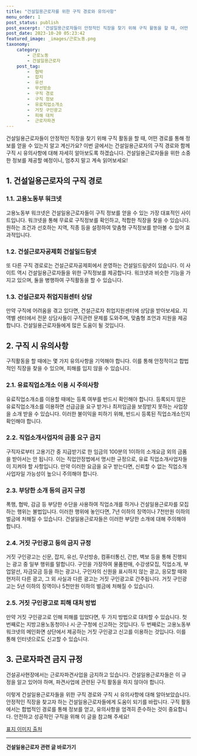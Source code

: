 ```yaml
---
title: "건설일용근로자를 위한 구직 경로와 유의사항"
menu_order: 1
post_status: publish
post_excerpt: '건설일용근로자들이 안정적인 직장을 찾기 위해 구직 활동을 할 때, 어떤 경로를 통해 정보를 얻을 수 있는지 알고 계신가요  이번 글에서는 건설일용근로자의 구직 경로와 함께 구직 시 유의사항에 대해 자세히 알아보도록 하겠습니다. 건설일용근로자들을 위한 소중한 정보를 제공할 예정이니, 멈추지 말고 계속 읽어보세요 '
post_date: 2023-10-20 05:23:42
featured_image: _images/근로노동.png
taxonomy:
    category:
        - 근로노동
        - 건설일용근로자
    post_tag:
        -  협박
        -  잡지
        -  유선
        -  무선방송
        -  구직 경로
        -  구직 정보
        -  유료직업소개소
        -  거짓 구인광고
        -  피해 대처
        -  근로자파견
---
```




건설일용근로자들이 안정적인 직장을 찾기 위해 구직 활동을 할 때, 어떤 경로를 통해 정보를 얻을 수 있는지 알고 계신가요? 이번 글에서는 건설일용근로자의 구직 경로와 함께 구직 시 유의사항에 대해 자세히 알아보도록 하겠습니다. 건설일용근로자들을 위한 소중한 정보를 제공할 예정이니, 멈추지 말고 계속 읽어보세요!

## 1. 건설일용근로자의 구직 경로

### 1.1. 고용노동부 워크넷

고용노동부 워크넷은 건설일용근로자들이 구직 정보를 얻을 수 있는 가장 대표적인 사이트입니다. 워크넷을 통해 무료로 구직정보를 확인하고, 적합한 직장을 찾을 수 있습니다. 원하는 조건과 선호하는 지역, 직종 등을 설정하여 맞춤형 구직정보를 받아볼 수 있어 효과적입니다.

### 1.2. 건설근로자공제회 건설일드림넷

또 다른 구직 경로로는 건설근로자공제회에서 운영하는 건설일드림넷이 있습니다. 이 사이트 역시 건설일용근로자들을 위한 구직정보를 제공합니다. 워크넷과 비슷한 기능을 가지고 있으며, 둘을 병행하여 구직활동을 할 수 있습니다.

### 1.3. 건설근로자 취업지원센터 상담

만약 구직에 어려움을 겪고 있다면, 건설근로자 취업지원센터에 상담을 받아보세요. 지역별 센터에서 전문 상담사들이 구직관련 문제를 도와주며, 맞춤형 조언과 지원을 제공합니다. 건설일용근로자들에게 많은 도움이 될 것입니다.

## 2. 구직 시 유의사항

구직활동을 할 때에는 몇 가지 유의사항을 기억해야 합니다. 이를 통해 안정적이고 합법적인 직장을 찾을 수 있으며, 피해를 입지 않을 수 있습니다.

### 2.1. 유료직업소개소 이용 시 주의사항

유료직업소개소를 이용할 때에는 등록 여부를 반드시 확인해야 합니다. 등록되지 않은 유료직업소개소를 이용하면 선급금을 요구 받거나 최저임금을 보장받지 못하는 사업장을 소개 받을 수 있습니다. 이러한 불이익을 피하기 위해, 반드시 등록된 직업소개소인지 확인해야 합니다.

### 2.2. 직업소개사업자의 금품 요구 금지

구직자로부터 고용기간 중 지급받기로 한 임금의 100분의 1이하의 소개요금 외의 금품을 받아서는 안 됩니다. 이는 직업안정법에서 명시한 규정으로, 유료 직업소개사업자들이 지켜야 할 사항입니다. 만약 이러한 요금을 요구 받는다면, 신뢰할 수 없는 직업소개사업자일 가능성이 높으니 주의해야 합니다.

### 2.3. 부당한 소개 등의 금지 규정

폭행, 협박, 감금 등 부당한 수단을 사용하여 직업소개를 하거나 건설일용근로자를 모집하는 행위는 불법입니다. 이러한 행위에 놓인다면, 7년 이하의 징역이나 7천만원 이하의 벌금에 처해질 수 있습니다. 건설일용근로자들은 이러한 부당한 소개에 대해 주의해야 합니다.

### 2.4. 거짓 구인광고 등의 금지 규정

거짓 구인광고는 신문, 잡지, 유선, 무선방송, 컴퓨터통신, 간판, 벽보 등을 통해 진행되는 광고 중 일부 행위를 말합니다. 구인을 가장하여 물품판매, 수강생모집, 직업소개, 부업알선, 자금모금 등을 하는 광고나, 구인자의 신원을 표시하지 않는 광고, 응모할 때와 현저히 다른 광고, 그 외 사실과 다른 광고는 거짓 구인광고로 간주됩니다. 거짓 구인광고는 5년 이하의 징역이나 5천만원 이하의 벌금에 처해질 수 있습니다.

### 2.5. 거짓 구인광고로 피해 대처 방법

만약 거짓 구인광고로 인해 피해를 입었다면, 두 가지 방법으로 대처할 수 있습니다. 첫 번째로는 지방고용노동청이나 시·군·구청에 신고하는 것입니다. 두 번째로는 고용노동부 워크넷의 메인화면 상단에서 제공하는 거짓 구인광고 신고를 이용하는 것입니다. 이를 통해 인터넷으로도 신고할 수 있습니다.

## 3. 근로자파견 금지 규정

건설공사현장에서는 근로자파견사업을 금지하고 있습니다. 건설일용근로자들은 이 규정을 알고 있어야 하며, 파견사업에 관련된 구직 활동을 하지 않아야 합니다.

이렇게 건설일용근로자들을 위한 구직 경로와 구직 시 유의사항에 대해 알아보았습니다. 안정적인 직장을 찾고자 하는 건설일용근로자들에게 도움이 되기를 바랍니다. 구직 활동에서는 합법적인 경로를 통해 정보를 얻고, 유의사항을 엄격히 준수하는 것이 중요합니다. 안전하고 성공적인 구직을 위해 이 글을 참고해 주세요!

[표지 이미지 출처](image-link)
<!-- wp:separator -->
<hr class="wp-block-separator has-alpha-channel-opacity"/>
<!-- /wp:separator -->

<!-- wp:group {"backgroundColor":"base","layout":{"type":"constrained"}} -->
<div class="wp-block-group has-base-background-color has-background"><!-- wp:paragraph {"align":"center","fontSize":"medium"} -->
<p class="has-text-align-center has-large-font-size"><strong>건설일용근로자 관련 글 바로가기</strong></p>
<!-- /wp:paragraph -->


<!-- wp:latest-posts
{"categories":[{"id":9606,"count":19,"description":"","link":"https://uknowlaw.com/category/%ea%b1%b4%ec%84%a4%ec%9d%bc%ec%9a%a9%ea%b7%bc%eb%a1%9c%ec%9e%90/","name":"건설일용근로자","slug":"건설일용근로자","taxonomy":"category","parent":0,"meta":[],"_links":{"self":[{"href":"https://uknowlaw.com/wp-json/wp/v2/categories/9606"}],"collection":[{"href":"https://uknowlaw.com/wp-json/wp/v2/categories"}],"about":[{"href":"https://uknowlaw.com/wp-json/wp/v2/taxonomies/category"}],"wp:post_type":[{"href":"https://uknowlaw.com/wp-json/wp/v2/posts?categories=9606"}],"curies":[{"name":"wp","href":"https://api.w.org/{rel}","templated":true}]}}],"postsToShow":100,"excerptLength":28,"postLayout":"grid","columns":2,"featuredImageAlign":"left","featuredImageSizeSlug":"large","fontSize":16px} /--></div>
<!-- /wp:group -->